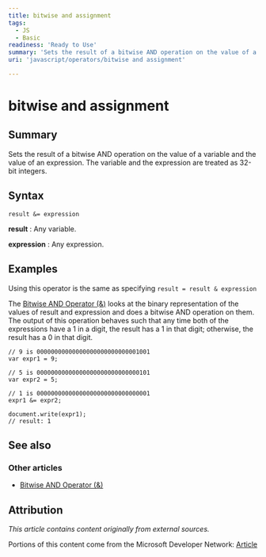 ```yaml
---
title: bitwise and assignment
tags:
  - JS
  - Basic
readiness: 'Ready to Use'
summary: 'Sets the result of a bitwise AND operation on the value of a variable and the value of an expression. The variable and the expression are treated as 32-bit integers.'
uri: 'javascript/operators/bitwise and assignment'

---
```

# bitwise and assignment

## Summary

Sets the result of a bitwise AND operation on the value of a variable and the value of an expression. The variable and the expression are treated as 32-bit integers.

## Syntax

    result &= expression

**result**
:   Any variable.

**expression**
:   Any expression.

## Examples

Using this operator is the same as specifying `result = result & expression`

The [Bitwise AND Operator (&)](/javascript/operators/bitwise_and) looks at the binary representation of the values of result and expression and does a bitwise AND operation on them. The output of this operation behaves such that any time both of the expressions have a 1 in a digit, the result has a 1 in that digit; otherwise, the result has a 0 in that digit.

``` {.js}
// 9 is 00000000000000000000000000001001
var expr1 = 9;

// 5 is 00000000000000000000000000000101
var expr2 = 5;

// 1 is 00000000000000000000000000000001
expr1 &= expr2;

document.write(expr1);
// result: 1
```

## See also

### Other articles

-   [Bitwise AND Operator (&)](/javascript/operators/bitwise_and)

## Attribution

*This article contains content originally from external sources.*

Portions of this content come from the Microsoft Developer Network: [Article](http://msdn.microsoft.com/en-us/library/ie/a9h8y72a(v=vs.94).aspx)

